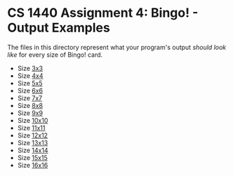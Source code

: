 # CS 1440 Assignment 4: Bingo! - Output Examples

The files in this directory represent what your program's output *should look like* for every size of Bingo! card.

*   Size [3x3](./3x3.txt)
*   Size [4x4](./4x4.txt)
*   Size [5x5](./5x5.txt)
*   Size [6x6](./6x6.txt)
*   Size [7x7](./7x7.txt)
*   Size [8x8](./8x8.txt)
*   Size [9x9](./9x9.txt)
*   Size [10x10](./10x10.txt)
*   Size [11x11](./11x11.txt)
*   Size [12x12](./12x12.txt)
*   Size [13x13](./13x13.txt)
*   Size [14x14](./14x14.txt)
*   Size [15x15](./15x15.txt)
*   Size [16x16](./16x16.txt)
